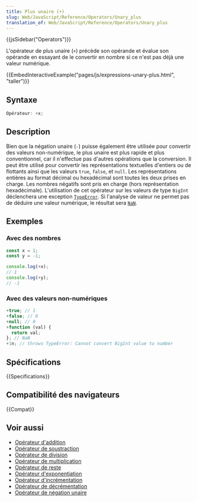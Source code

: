 ```yaml
---
title: Plus unaire (+)
slug: Web/JavaScript/Reference/Operators/Unary_plus
translation_of: Web/JavaScript/Reference/Operators/Unary_plus
---
```


{{jsSidebar("Operators")}}

L'opérateur de plus unaire (`+`) précède son opérande et évalue son opérande en essayant de le convertir en nombre si ce n'est pas déjà une valeur numérique.

{{EmbedInteractiveExample("pages/js/expressions-unary-plus.html", "taller")}}

## Syntaxe

```js
Opérateur: +x;
```

## Description

Bien que la négation unaire (`-`) puisse également être utilisée pour convertir des valeurs non-numérique, le plus unaire est plus rapide et plus conventionnel, car il n'effectue pas d'autres opérations que la conversion. Il peut être utilisé pour convertir les représentations textuelles d'entiers ou de flottants ainsi que les valeurs `true`, `false`, et `null`. Les représentations entières au format décimal ou hexadécimal sont toutes les deux prises en charge. Les nombres négatifs sont pris en charge (hors représentation hexadécimale). L'utilisation de cet opérateur sur les valeurs de type `BigInt` déclenchera une exception [`TypeError`](/fr/docs/Web/JavaScript/Reference/Global_Objects/TypeError). Si l'analyse de valeur ne permet pas de déduire une valeur numérique, le résultat sera [`NaN`](/fr/docs/Web/JavaScript/Reference/Global_Objects/NaN).

## Exemples

### Avec des nombres

```js
const x = 1;
const y = -1;

console.log(+x);
// 1
console.log(+y);
// -1
```

### Avec des valeurs non-numériques

```js
+true; // 1
+false; // 0
+null; // 0
+function (val) {
  return val;
}; // NaN
+1n; // throws TypeError: Cannot convert BigInt value to number
```

## Spécifications

{{Specifications}}

## Compatibilité des navigateurs

{{Compat}}

## Voir aussi

- [Opérateur d'addition](/fr/docs/Web/JavaScript/Reference/Operators/Addition)
- [Opérateur de soustraction](/fr/docs/Web/JavaScript/Reference/Operators/Subtraction)
- [Opérateur de division](/fr/docs/Web/JavaScript/Reference/Operators/Division)
- [Opérateur de multiplication](/fr/docs/Web/JavaScript/Reference/Operators/Multiplication)
- [Opérateur de reste](/fr/docs/Web/JavaScript/Reference/Operators/Remainder)
- [Opérateur d'exponentiation](/fr/docs/Web/JavaScript/Reference/Operators/Exponentiation)
- [Opérateur d'incrémentation](/fr/docs/Web/JavaScript/Reference/Operators/Increment)
- [Opérateur de décrémentation](/fr/docs/Web/JavaScript/Reference/Operators/Decrement)
- [Opérateur de négation unaire](/fr/docs/Web/JavaScript/Reference/Operators/Unary_negation)

